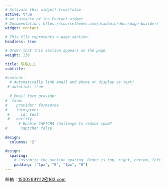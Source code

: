```yaml
---
# Activate this widget? true/false
active: true
# An instance of the Contact widget.
# Documentation: https://sourcethemes.com/academic/docs/page-builder/
widget: contact

# This file represents a page section.
headless: true

# Order that this section appears on the page.
weight: 130

title: 联系方式
subtitle:

#content:
  # Automatically link email and phone or display as text?
 # autolink: true
  
  # Email form provider
#  form:
#    provider: formspree
#    formspree:
 #     id: test
 #   netlify:
      # Enable CAPTCHA challenge to reduce spam?
#      captcha: false
  
design:
  columns: '2'

design:
  spacing:
    # Customize the section spacing. Order is top, right, bottom, left.
    padding: ["1px", "0", "1px", "0"]
---
```

邮箱：15002691112@163.com





